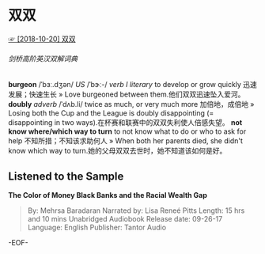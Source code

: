 # 双双
[☞ [2018-10-20] 双双 ](https://mp.weixin.qq.com/s/7r2N69GeWcZzaXIpuykgEA)  

###### 剑桥高阶英汉双解词典
**burgeon** /ˈbɜː.dʒən/ *US*  /ˈbɝː-/ *verb I*
*literary*
to develop or grow quickly 迅速发展；快速生长
» Love burgeoned between them.他们双双迅速坠入爱河。
**doubly**
*adverb* /ˈdʌb.li/
twice as much, or very much more 加倍地，成倍地
» Losing both the Cup and the League is doubly disappointing (= disappointing in two ways).在杯赛和联赛中的双双失利使人倍感失望。
**not know where/which way to turn**
to not know what to do or who to ask for help 不知所措；不知该求助何人
» When both her parents died, she didn't know which way to turn.她的父母双双去世时，她不知道该如何是好。

## Listened to the Sample
**The Color of Money
Black Banks and the Racial Wealth Gap**
>By: Mehrsa Baradaran
Narrated by: Lisa Reneé Pitts
Length: 15 hrs and 10 mins
Unabridged Audiobook
Release date: 09-26-17
Language: English
Publisher: Tantor Audio


-EOF-
